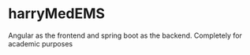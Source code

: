 # harryMedEMS
Angular as the frontend and spring boot as the backend. Completely for academic purposes
